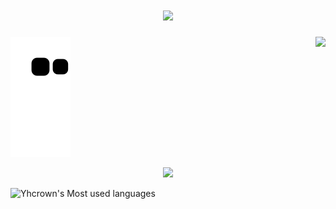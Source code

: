 <h1 align="center">
  <a href="https://yhcljf.com/">
    <img src="https://readme-typing-svg.herokuapp.com/?lines=Hi,I'm Yhcrown!&center=true&size=37">
  </a>
</h1>

<img align="right" src="https://count.getloli.com/get/@:Yhcrown?theme=rule34">





![](https://raw.githubusercontent.com/Yhcrown/Yhcrown/main/assets/github-contribution-grid-snake.svg)

<div align="center">     <img height="137px" src="https://github-readme-stats.vercel.app/api?username=Yhcrown&hide_title=true&hide_border=true&show_icons=trueline_height=21&text_color=000&icon_color=000&bg_color=0,ea6161,ffc64d,fffc4d,52fa5a&theme=graywhite" /> </div>

![Yhcrown's Most used languages](https://github-readme-stats.vercel.app/api/top-langs/?username=Yhcrown&layout=compact&hide_border=true&langs_count=10)

